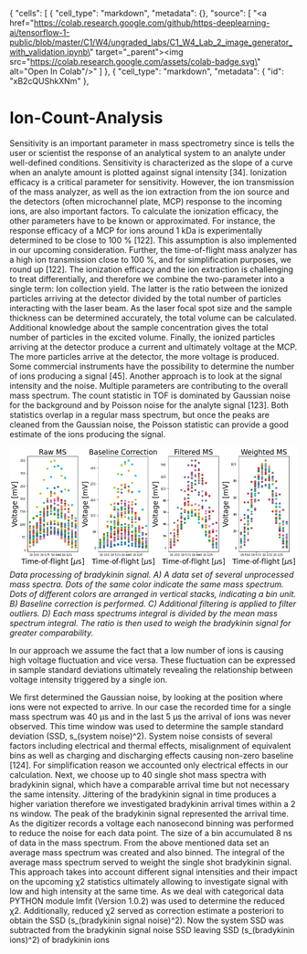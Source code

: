 {
 "cells": [
  {
   "cell_type": "markdown",
   "metadata": {},
   "source": [
    "<a href=\"https://colab.research.google.com/github/https-deeplearning-ai/tensorflow-1-public/blob/master/C1/W4/ungraded_labs/C1_W4_Lab_2_image_generator_with_validation.ipynb\" target=\"_parent\"><img src=\"https://colab.research.google.com/assets/colab-badge.svg\" alt=\"Open In Colab\"/></a>"
   ]
  },
  {
   "cell_type": "markdown",
   "metadata": {
    "id": "xB2cQUShkXNm"
   },

# Ion-Count-Analysis

Sensitivity is an important parameter in mass spectrometry since is tells the user or scientist the response of an analytical system to an analyte under 
well-defined conditions. Sensitivity is characterized as the slope of a curve when an analyte amount is plotted against signal intensity [34]. 
Ionization efficacy is a critical parameter for sensitivity. However, the ion transmission of the mass analyzer, as well as the ion extraction 
from the ion source and the detectors (often microchannel plate, MCP) response to the incoming ions, are also important factors. To calculate the 
ionization efficacy, the other parameters have to be known or approximated. For instance, the response efficacy of a MCP for ions around 1 kDa is 
experimentally determined to be close to 100 % [122]. This assumption is also implemented in our upcoming consideration. Further, the time-of-flight 
mass analyzer has a high ion transmission close to 100 %, and for simplification purposes, we round up [122]. The ionization efficacy and the ion 
extraction is challenging to treat differentially, and therefore we combine the two-parameter into a single term: Ion collection yield. 
The latter is the ratio between the ionized particles arriving at the detector divided by the total number of particles interacting with the 
laser beam. As the laser focal spot size and the sample thickness can be determined accurately, the total volume can be calculated. 
Additional knowledge about the sample concentration gives the total number of particles in the excited volume. Finally, the ionized particles 
arriving at the detector produce a current and ultimately voltage at the MCP. The more particles arrive at the detector, the more voltage is produced. 
Some commercial instruments have the possibility to determine the number of ions producing a signal [45]. 
Another approach is to look at the signal intensity and the noise. Multiple parameters are contributing to the overall mass spectrum. 
The count statistic in TOF is dominated by Gaussian noise for the background and by Poisson noise for the analyte signal [123]. 
Both statistics overlap in a regular mass spectrum, but once the peaks are cleaned from the Gaussian noise, 
the Poisson statistic can provide a good estimate of the ions producing the signal. 

![screenshot](https://github.com/andrey101010/Femtosecond_Mass_Spectrometry/blob/2a7df919bfff97cf6a2b29e0024f1dec07f905f8/2019-09-15%20ion%20count%20analysis%20raw%20data,%20baseline%20correction%20and%20filtered%20data.png)
*Data processing of bradykinin signal. A) A data set of several unprocessed mass spectra. Dots of the same color indicate the same mass spectrum. Dots of different colors are arranged in vertical stacks, indicating a bin unit. B) Baseline correction is performed. C) Additional filtering is applied to filter outliers. D) Each mass spectrums integral is divided by the mean mass spectrum integral. The ratio is then used to weigh the bradykinin signal for greater comparability.* 

In our approach we assume the fact that a low number of ions is causing high voltage fluctuation and vice versa. 
These fluctuation can be expressed in sample standard deviations ultimately revealing the relationship between voltage intensity triggered by a single ion.

We first determined the Gaussian noise, by looking at the position where ions were not expected to arrive. 
In our case the recorded time for a single mass spectrum was 40 μs and in the last 5 μs the arrival of ions was never observed. 
This time window was used to determine the sample standard deviation (SSD, s_(system noise)^2). 
System noise consists of several factors including electrical and thermal effects, 
misalignment of equivalent bins as well as charging and discharging effects causing non-zero baseline [124]. 
For simplification reason we accounted only electrical effects in our calculation.
Next, we choose up to 40 single shot mass spectra with bradykinin signal, which have a comparable arrival time but not necessary the same intensity. 
Jittering of the bradykinin signal in time produces a higher variation therefore we investigated bradykinin arrival times within a 2 ns window. 
The peak of the bradykinin signal represented the arrival time.
As the digitizer records a voltage each nanosecond binning was performed to reduce the noise for each data point. 
The size of a bin accumulated 8 ns of data in the mass spectrum. From the above mentioned data set an average mass spectrum was created and also binned. 
The integral of the average mass spectrum served to weight the single shot bradykinin signal. 
This approach takes into account different signal intensities and their impact on the upcoming χ2 statistics ultimately allowing to investigate 
signal with low and high intensity at the same time. As we deal with categorical data PYTHON module lmfit (Version 1.0.2) was used to determine the reduced χ2. 
Additionally, reduced χ2 served as correction estimate a posteriori to obtain the SSD (s_(bradykinin signal noise)^2). 
Now the system SSD was subtracted from the bradykinin signal noise SSD leaving SSD (s_(bradykinin ions)^2) of bradykinin ions

